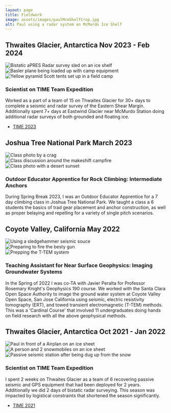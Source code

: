 ```yaml
---
layout: page
title: Fieldwork
image: assets/images/paulMcmShelfCrop.jpg
alt: Paul using a radar system on McMurdo Ice Shelf
---
```


## Thwaites Glacier, Antarctica Nov 2023 - Feb 2024 

<div class="box alt">
  <div class="row 50% uniform">
    <div class="4u"><span class="image fit"><img src="assets/images/time2024_1.jpg" alt="Bistatic aPRES Radar survey sled on an ice shelf" /></span></div>
    <div class="4u"><span class="image fit"><img src="assets/images/time2024_2.jpg" alt="Basler plane being loaded up with camp equipment" /></span></div>
    <div class="4u$"><span class="image fit"><img src="assets/images/time2024_3.jpg" alt="Yellow pyramid Scott tents set up in a field camp" /></span></div>
  </div>
</div>

### Scientist on TIME Team Expedition
Worked as a part of a team of 15 on Thwaites Glacier for 30+ days to complete a seismic and radar survey of the Eastern Shear Margin. Additionally spent 7+ days at Eastwind Glacier near McMurdo Station doing additional radar surveys of both grounded and floating ice.

<ul class="actions">
  <li><a href="{{ 'TIME2023.html' | absolute_url }}" class="button">TIME 2023</a></li>
      </ul>

## Joshua Tree National Park March 2023 

<div class="box alt">
  <div class="row 50% uniform">
    <div class="4u"><span class="image fit"><img src="assets/images/joshuaTree1.jpg" alt="Class photo by a crag" /></span></div>
    <div class="4u"><span class="image fit"><img src="assets/images/joshuaTree2.jpg" alt="Class discussion around the makeshift campfire" /></span></div>
    <div class="4u$"><span class="image fit"><img src="assets/images/joshuaTree3.jpg" alt="Class photo with a desert sunset" /></span></div>
  </div>
</div>

### Outdoor Educator Apprentice for Rock Climbing: Intermediate Anchors 
During Spring Break 2023, I was an Outdoor Educator Apprentice for a 7 day climbing class in Joshua Tree National Park. We taught a class a 6 students the basics of trad gear placement and anchor construction, as well as proper belaying and repelling for a variety of single pitch scenarios. 

## Coyote Valley, California May 2022 

<div class="box alt">
  <div class="row 50% uniform">
    <div class="4u"><span class="image fit"><img src="assets/images/coyoteValley1.jpg" alt="Using a sledgehammer seismic souce" /></span></div>
    <div class="4u"><span class="image fit"><img src="assets/images/coyoteValley2.jpg" alt="Preparing to fire the besty gun" /></span></div>
    <div class="4u$"><span class="image fit"><img src="assets/images/coyoteValley3.jpg" alt="Prepping the T-TEM system" /></span></div>
  </div>
</div>

### Teaching Assistant for Near Surface Geophysics: Imaging Groundwater Systems 

In the Spring of 2022 I was co-TA with Javier Peralta for Professor Rosemary Knight's Geophysics 190 course. We worked with the Santa Clara Open Space Authority to image the ground water system at Coyote Valley Open Space, San Jose California using seismic, electric resistivity tomography (ERT), and towed transient electromagnetic (T-TEM) methods. This was a 'Cardinal Course' that involved 11 undergraduates doing hands on field research with all the above geophysical methods. 


## Thwaites Glacier, Antarctica Oct 2021 - Jan 2022 

<div class="box alt">
  <div class="row 50% uniform">
    <div class="4u"><span class="image fit"><img src="assets/images/thwaites1.jpg" alt="Paul in front of a Airplan on an ice sheet" /></span></div>
    <div class="4u"><span class="image fit"><img src="assets/images/thwaites2.jpg" alt="A person and 2 snowmobiles on an ice sheet" /></span></div>
    <div class="4u$"><span class="image fit"><img src="assets/images/thwaites3.jpg" alt="Passive seismic station after being dug up from the snow" /></span></div>
  </div>
</div>

### Scientist on TIME Team Expedition
I spent 2 weeks on Thwaites Glacier as a team of 6 recovering passive seismic and GPS equipment that had been deployed for 2 years. Additionally we did 2 days of bistatic radar surveying. This season was impacted by logistical constraints that shortened the season significantly. 

<ul class="actions">
	<li><a href="{{ 'TIME2021.html' | absolute_url }}" class="button">TIME 2021</a></li>
      </ul>


